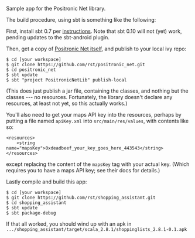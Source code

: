 Sample app for the Positronic Net library.

The build procedure, using sbt is something like the following:

First, install sbt 0.7 per [instructions](http://code.google.com/p/simple-build-tool/wiki/Setup).  Note that sbt 0.10 will not (yet) work, pending updates to the sbt-android plugin.

Then, get a copy of [Positronic Net itself](https://github.com/rst/positronic_net), and publish to your local ivy repo:

    $ cd [your workspace]
    $ git clone https://github.com/rst/positronic_net.git
    $ cd positronic_net
    $ sbt update
    $ sbt "project PositronicNetLib" publish-local

(This does just publish a jar file, containing the classes, and nothing but
the classes --- no resources.  Fortunately, the library doesn't declare any
resources, at least not yet, so this actually works.)

You'll also need to get your maps API key into the resources, perhaps by putting
a file named `apiKey.xml` into `src/main/res/values`, with contents like so:

    <resources>
        <string name="mapsKey">0xdeadbeef_your_key_goes_here_443543</string>
    </resources>

except replacing the content of the `mapsKey` tag with your actual key.
(Which requires you to have a maps API key; see their docs for details.)

Lastly compile and build this app:

    $ cd [your workspace]
    $ git clone https://github.com/rst/shopping_assistant.git
    $ cd shopping_assistant
    $ sbt update
    $ sbt package-debug

If that all worked, you should wind up with an apk in `.../shopping_assistant/target/scala_2.8.1/shoppinglists_2.8.1-0.1.apk`
